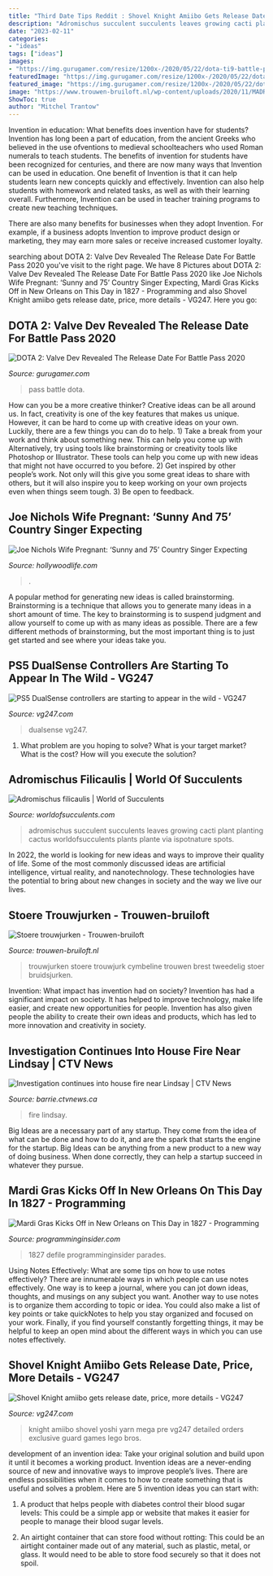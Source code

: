 ```yaml
---
title: "Third Date Tips Reddit : Shovel Knight Amiibo Gets Release Date, Price, More Details"
description: "Adromischus succulent succulents leaves growing cacti plant planting cactus worldofsucculents plants plante via ispotnature spots"
date: "2023-02-11"
categories:
- "ideas"
tags: ["ideas"]
images:
- "https://img.gurugamer.com/resize/1200x-/2020/05/22/dota-ti9-battle-pass-invoker-persona-7477.jpg"
featuredImage: "https://img.gurugamer.com/resize/1200x-/2020/05/22/dota-ti9-battle-pass-invoker-persona-7477.jpg"
featured_image: "https://img.gurugamer.com/resize/1200x-/2020/05/22/dota-ti9-battle-pass-invoker-persona-7477.jpg"
image: "https://www.trouwen-bruiloft.nl/wp-content/uploads/2020/11/MADRID-1-683x1024-1.jpeg"
ShowToc: true
author: "Mitchel Trantow"
---
```



Invention in education: What benefits does invention have for students?
Invention has long been a part of education, from the ancient Greeks who believed in the use ofventions to medieval schoolteachers who used Roman numerals to teach students. The benefits of invention for students have been recognized for centuries, and there are now many ways that Invention can be used in education. 
One benefit of Invention is that it can help students learn new concepts quickly and effectively. Invention can also help students with homework and related tasks, as well as with their learning overall. Furthermore, Invention can be used in teacher training programs to create new teaching techniques. 

There are also many benefits for businesses when they adopt Invention. For example, if a business adopts Invention to improve product design or marketing, they may earn more sales or receive increased customer loyalty.

	

		
searching about DOTA 2: Valve Dev Revealed The Release Date For Battle Pass 2020 you've visit to the right page. We have 8 Pictures about DOTA 2: Valve Dev Revealed The Release Date For Battle Pass 2020 like Joe Nichols Wife Pregnant: ‘Sunny and 75’ Country Singer Expecting, Mardi Gras Kicks Off in New Orleans on This Day in 1827 - Programming and also Shovel Knight amiibo gets release date, price, more details - VG247. Here you go:
		
    
## DOTA 2: Valve Dev Revealed The Release Date For Battle Pass 2020

<img loading=lazy src="https://img.gurugamer.com/resize/1200x-/2020/05/22/dota-ti9-battle-pass-invoker-persona-7477.jpg" onerror="this.onerror=null;this.src='https://tse1.mm.bing.net/th?id=OIP.YszzYkzgGMRw348RBnD4lAHaE8&amp;pid=15.1';" alt="DOTA 2: Valve Dev Revealed The Release Date For Battle Pass 2020">

_Source: gurugamer.com_

>pass battle dota. 

	

How can you be a more creative thinker?
Creative ideas can be all around us. In fact, creativity is one of the key features that makes us unique. However, it can be hard to come up with creative ideas on your own. Luckily, there are a few things you can do to help. 1) Take a break from your work and think about something new. This can help you come up with Alternatively, try using tools like brainstorming or creativity tools like Photoshop or Illustrator. These tools can help you come up with new ideas that might not have occurred to you before. 2) Get inspired by other people’s work. Not only will this give you some great ideas to share with others, but it will also inspire you to keep working on your own projects even when things seem tough. 3) Be open to feedback.

    
## Joe Nichols Wife Pregnant: ‘Sunny And 75’ Country Singer Expecting

<img loading=lazy src="https://hollywoodlife.com/wp-content/uploads/2014/01/joe-nichols-wife-heather-baby-ftr.jpg?w=600" onerror="this.onerror=null;this.src='https://tse2.mm.bing.net/th?id=OIP.Cp0aPdbaRPvDvZ_KzholxwHaLX&amp;pid=15.1';" alt="Joe Nichols Wife Pregnant: ‘Sunny and 75’ Country Singer Expecting">

_Source: hollywoodlife.com_

>. 

	

A popular method for generating new ideas is called brainstorming. Brainstorming is a technique that allows you to generate many ideas in a short amount of time. The key to brainstorming is to suspend judgment and allow yourself to come up with as many ideas as possible. There are a few different methods of brainstorming, but the most important thing is to just get started and see where your ideas take you.

    
## PS5 DualSense Controllers Are Starting To Appear In The Wild - VG247

<img loading=lazy src="https://assets.vg247.com/current/2020/10/dualsense_in_the_wild_3.jpg" onerror="this.onerror=null;this.src='https://tse3.mm.bing.net/th?id=OIP.DvKNojF5XZLSP2QxNzPLFgHaGo&amp;pid=15.1';" alt="PS5 DualSense controllers are starting to appear in the wild - VG247">

_Source: vg247.com_

>dualsense vg247. 

	

1. What problem are you hoping to solve? What is your target market? What is the cost? How will you execute the solution?

    
## Adromischus Filicaulis | World Of Succulents

<img loading=lazy src="https://worldofsucculents.com/wp-content/uploads/2016/09/Adromischus-filicaulis2.jpg" onerror="this.onerror=null;this.src='https://tse4.mm.bing.net/th?id=OIP.NxYGpU4awbOE8NIWOt6GugHaJ4&amp;pid=15.1';" alt="Adromischus filicaulis | World of Succulents">

_Source: worldofsucculents.com_

>adromischus succulent succulents leaves growing cacti plant planting cactus worldofsucculents plants plante via ispotnature spots. 

	

In 2022, the world is looking for new ideas and ways to improve their quality of life. Some of the most commonly discussed ideas are artificial intelligence, virtual reality, and nanotechnology. These technologies have the potential to bring about new changes in society and the way we live our lives.

    
## Stoere Trouwjurken - Trouwen-bruiloft

<img loading=lazy src="https://www.trouwen-bruiloft.nl/wp-content/uploads/2020/11/MADRID-1-683x1024-1.jpeg" onerror="this.onerror=null;this.src='https://tse3.mm.bing.net/th?id=OIP.w14MjUwChRpulgY42ax_7gHaLH&amp;pid=15.1';" alt="Stoere trouwjurken - Trouwen-bruiloft">

_Source: trouwen-bruiloft.nl_

>trouwjurken stoere trouwjurk cymbeline trouwen brest tweedelig stoer bruidsjurken. 

	

Invention: What impact has invention had on society?
Invention has had a significant impact on society. It has helped to improve technology, make life easier, and create new opportunities for people. Invention has also given people the ability to create their own ideas and products, which has led to more innovation and creativity in society.

    
## Investigation Continues Into House Fire Near Lindsay | CTV News

<img loading=lazy src="https://www.ctvnews.ca/polopoly_fs/1.3134312.1477588293!/httpImage/image.jpg_gen/derivatives/landscape_620/image.jpg" onerror="this.onerror=null;this.src='https://tse1.mm.bing.net/th?id=OIP.fbceJEeteXj35KtlL0UVGgHaEK&amp;pid=15.1';" alt="Investigation continues into house fire near Lindsay | CTV News">

_Source: barrie.ctvnews.ca_

>fire lindsay. 

	

Big Ideas are a necessary part of any startup. They come from the idea of what can be done and how to do it, and are the spark that starts the engine for the startup. Big Ideas can be anything from a new product to a new way of doing business. When done correctly, they can help a startup succeed in whatever they pursue.

    
## Mardi Gras Kicks Off In New Orleans On This Day In 1827 - Programming

<img loading=lazy src="https://programminginsider.com/wp-content/uploads/2021/02/Mardi2-1110x832.jpg" onerror="this.onerror=null;this.src='https://tse1.mm.bing.net/th?id=OIP.pUrfCbBE_fZPC4VSF4dfkgHaFj&amp;pid=15.1';" alt="Mardi Gras Kicks Off in New Orleans on This Day in 1827 - Programming">

_Source: programminginsider.com_

>1827 defile programminginsider parades. 

	

Using Notes Effectively: What are some tips on how to use notes effectively?
There are innumerable ways in which people can use notes effectively. One way is to keep a journal, where you can jot down ideas, thoughts, and musings on any subject you want. Another way to use notes is to organize them according to topic or idea. You could also make a list of key points or take quickNotes to help you stay organized and focused on your work. Finally, if you find yourself constantly forgetting things, it may be helpful to keep an open mind about the different ways in which you can use notes effectively.

    
## Shovel Knight Amiibo Gets Release Date, Price, More Details - VG247

<img loading=lazy src="https://assets.vg247.com/current/2015/08/shovel_knight_amiibo.jpg" onerror="this.onerror=null;this.src='https://tse2.mm.bing.net/th?id=OIP.WLWJHQNW8I-E4bJXrjnbmwHaLy&amp;pid=15.1';" alt="Shovel Knight amiibo gets release date, price, more details - VG247">

_Source: vg247.com_

>knight amiibo shovel yoshi yarn mega pre vg247 detailed orders exclusive guard games lego bros. 

	

development of an invention idea: Take your original solution and build upon it until it becomes a working product.
Invention ideas are a never-ending source of new and innovative ways to improve people’s lives. There are endless possibilities when it comes to how to create something that is useful and solves a problem. Here are 5 invention ideas you can start with:
1) A product that helps people with diabetes control their blood sugar levels: This could be a simple app or website that makes it easier for people to manage their blood sugar levels.

2) An airtight container that can store food without rotting: This could be an airtight container made out of any material, such as plastic, metal, or glass. It would need to be able to store food securely so that it does not spoil.

